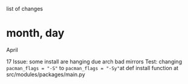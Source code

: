 list of changes

# month, day
April

17
Issue: some install are hanging due arch bad mirrors
Test: changing `pacman_flags = "-S"` to `pacman_flags = "-Sy"`at def install function at src/modules/packages/main.py
